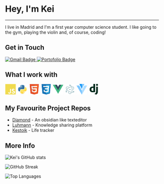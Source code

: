 
# Hey, I'm Kei
---
I live in Madrid and I'm a first year computer science student. I like going to the gym, playing the violin and, of course, coding!

## Get in Touch

<div id="badges">
  <!--<a href="your-linkedin-URL">
    <img src="https://img.shields.io/badge/LinkedIn-blue?style=for-the-badge&logo=linkedin&logoColor=white" alt="LinkedIn Badge"/>
  </a>-->
  <a href="mailto:khachimarur80@gmail.com">
    <img src="https://img.shields.io/badge/Gmail-red?style=for-the-badge&logo=gmail&logoColor=white" alt="Gmail Badge"/>
  </a>
   <a href="#">
    <img src="https://img.shields.io/badge/Portofolio-white?style=for-the-badge&logo=github&logoColor=black" alt="Portofolio Badge"/>
  </a>
</div>

## What I work with

<div>
  <a href="https://developer.mozilla.org/es/docs/Web/JavaScript"><img src="assets/javascript-plain.svg" alt="JavaScript Icon" height="35" width="35"></a>
  <a href="https://www.python.org"><img src="assets/python-original.svg" alt="Python Icon" height="35" width="35"></a>
  <a href="https://developer.mozilla.org/docs/Web/html"><img src="assets/html5-original.svg" alt="HTML5 Icon" height="35" width="35"></a>
  <a href="developer.mozilla.org/docs/Web/CSS"><img src="assets/css3-original.svg" alt="CSS3 Icon" height="35" width="35"></a>
  <a href="https://vuejs.org"><img src="assets/vuejs-original.svg" alt="Vue Icon" height="35" width="35"></a>
  <a href="https://www.electronjs.org"><img src="assets/electron-original.svg" alt="Electron Icon" height="35" width="35"></a>
  <a href="https://vuetifyjs.com"><img src="assets/vuetify-original.svg" alt="Vuetify Icon" height="35" width="35"></a>
  <a href="https://www.djangoproject.com"><img src="assets/django-plain.svg" alt="Django Icon" height="35" width="35"></a>
</div>

<!--## I'm currently Learning-->

## My Favourite Project Repos

- [Diamond](https://github.com/khachimarur80/MindMap) - An obsidian like texteditor
- [Luhmann](https://github.com/khachimarur80/Luhmann) - Knowledge sharing platform
- [Kestoik](https://github.com/khachimarur80/Kestoik) - Life tracker


## More Info

![Kei's GitHub stats](https://github-readme-stats.vercel.app/api?username=khachimarur80&show_icons=true&theme=vue-dark)

![GitHub Streak](http://github-readme-streak-stats.herokuapp.com?user=khachimarur80&theme=vue-dark&date_format=M%20j%5B%2C%20Y%5D&card_width=468)

![Top Languages](https://github-readme-stats.vercel.app/api/top-langs/?username=khachimarur80&layout=compact&theme=vue-dark&card_width=468)




